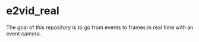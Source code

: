 # e2vid_real
The goal of this repository is to go from events to frames in real time with an event camera.
